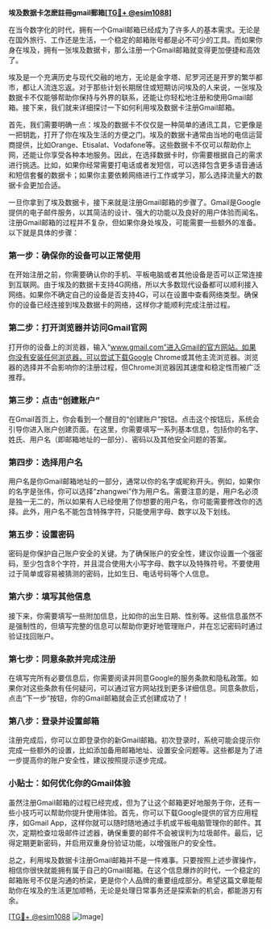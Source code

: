 **埃及数据卡怎麽註冊gmail郵箱[[TG💪+ @esim1088](https://t.me/s/esim1088)]**

在当今数字化的时代，拥有一个Gmail邮箱已经成为了许多人的基本需求。无论是在国外旅行、工作还是生活，一个稳定的邮箱账号都是必不可少的工具。而如果你身在埃及，拥有一张埃及数据卡，那么注册一个Gmail邮箱就变得更加便捷和高效了。

埃及是一个充满历史与现代交融的地方，无论是金字塔、尼罗河还是开罗的繁华都市，都让人流连忘返。对于那些计划长期居住或短期访问埃及的人来说，一张埃及数据卡不仅能够帮助你保持与外界的联系，还能让你轻松地注册和使用Gmail邮箱。接下来，我们就来详细探讨一下如何利用埃及数据卡注册Gmail邮箱。

首先，我们需要明确一点：埃及的数据卡不仅仅是一种简单的通讯工具，它更像是一把钥匙，打开了你在埃及生活的方便之门。埃及的数据卡通常由当地的电信运营商提供，比如Orange、Etisalat、Vodafone等。这些数据卡不仅可以帮助你上网，还能让你享受各种本地服务。因此，在选择数据卡时，你需要根据自己的需求进行挑选。比如，如果你经常需要打电话或者发短信，可以选择包含更多语音通话和短信套餐的数据卡；如果你主要依赖网络进行工作或学习，那么选择流量大的数据卡会更加合适。

一旦你拿到了埃及数据卡，接下来就是注册Gmail邮箱的步骤了。Gmail是Google提供的电子邮件服务，以其简洁的设计、强大的功能以及良好的用户体验而闻名。注册Gmail邮箱的过程并不复杂，但如果你身处埃及，可能需要一些额外的准备。以下就是具体的步骤：

### 第一步：确保你的设备可以正常使用

在开始注册之前，你需要确认你的手机、平板电脑或者其他设备是否可以正常连接到互联网。由于埃及的数据卡支持4G网络，所以大多数现代设备都可以顺利接入网络。如果你不确定自己的设备是否支持4G，可以在设置中查看网络类型。确保你的设备已经连接到埃及数据卡的网络，这样你才能顺利完成注册过程。

### 第二步：打开浏览器并访问Gmail官网

打开你的设备上的浏览器，输入“www.gmail.com”进入Gmail的官方网站。如果你没有安装任何浏览器，可以尝试下载Google Chrome或其他主流浏览器。浏览器的选择并不会影响你的注册过程，但Chrome浏览器因其速度和稳定性而被广泛推荐。

### 第三步：点击“创建账户”

在Gmail首页上，你会看到一个醒目的“创建账户”按钮。点击这个按钮后，系统会引导你进入账户创建页面。在这里，你需要填写一系列基本信息，包括你的名字、姓氏、用户名（即邮箱地址的一部分）、密码以及其他安全问题的答案。

### 第四步：选择用户名

用户名是你Gmail邮箱地址的一部分，通常以你的名字或昵称开头。例如，如果你的名字是张伟，你可以选择“zhangwei”作为用户名。需要注意的是，用户名必须是独一无二的，所以如果有人已经使用了你想要的用户名，你可能需要修改你的选择。此外，用户名不能包含特殊字符，只能使用字母、数字以及下划线。

### 第五步：设置密码

密码是你保护自己账户安全的关键。为了确保账户的安全性，建议你设置一个强密码，至少包含8个字符，并且混合使用大小写字母、数字以及特殊符号。不要使用过于简单或容易被猜测的密码，比如生日、电话号码等个人信息。

### 第六步：填写其他信息

接下来，你需要填写一些附加信息，比如你的出生日期、性别等。这些信息虽然不是强制性的，但填写完整的信息可以帮助你更好地管理账户，并在忘记密码时通过验证找回账户。

### 第七步：同意条款并完成注册

在填写完所有必要信息后，你需要阅读并同意Google的服务条款和隐私政策。如果你对这些条款有任何疑问，可以通过官方网站找到更多详细信息。同意条款后，点击“下一步”按钮，你的Gmail邮箱就会正式创建成功了！

### 第八步：登录并设置邮箱

注册完成后，你可以立即登录你的新Gmail邮箱。初次登录时，系统可能会提示你完成一些额外的设置，比如添加备用邮箱地址、设置安全问题等。这些都是为了进一步提高你的账户安全性，建议按照提示逐步完成。

### 小贴士：如何优化你的Gmail体验

虽然注册Gmail邮箱的过程已经完成，但为了让这个邮箱更好地服务于你，还有一些小技巧可以帮助你提升使用体验。首先，你可以下载Google提供的官方应用程序，如Gmail App，这样你就可以随时随地通过手机或平板电脑管理你的邮件。其次，定期检查垃圾邮件过滤器，确保重要的邮件不会被误判为垃圾邮件。最后，记得定期更新密码，并启用双重身份验证功能，以增强账户的安全性。

总之，利用埃及数据卡注册Gmail邮箱并不是一件难事。只要按照上述步骤操作，相信你很快就能拥有属于自己的Gmail邮箱。在这个信息爆炸的时代，一个稳定的邮箱账号不仅是沟通的桥梁，更是你个人品牌的重要组成部分。希望这篇文章能帮助你在埃及的生活更加顺畅，无论是处理日常事务还是探索新的机会，都能游刃有余。

[[TG💪+ @esim1088](https://t.me/s/esim1088) ![Image](https://i.postimg.cc/4NQfJmqS/Snipaste-2025-05-13-00-14-12.png)]